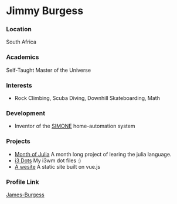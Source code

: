 # Jimmy Burgess

### Location

South Africa

### Academics

Self-Taught Master of the Universe

### Interests

- Rock Climbing, Scuba Diving, Downhill Skateboarding, Math

### Development

- Inventor of the [SIMONE](https://github.com/James-Burgess/simHome) home-automation system 

### Projects

- [Month of Julia](https://github.com/James-Burgess/MonthOfJulia) A month long project of learing the julia language.
- [i3 Dots](https://github.com/James-Burgess/dotfiles) My i3wm dot files :)
- [A wesite](https://github.com/James-Burgess/loophole) A static site built on vue.js

### Profile Link

[James-Burgess](https://github.com/James-Burgess)